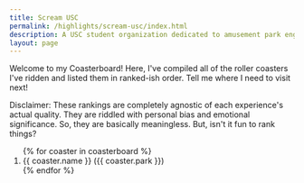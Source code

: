 ```yaml
---
title: Scream USC
permalink: /highlights/scream-usc/index.html
description: A USC student organization dedicated to amusement park engineers and enthusiasts.
layout: page
---
```


Welcome to my Coasterboard! Here, I've compiled all of the roller coasters I've ridden and listed them in ranked-ish order. Tell me where I need to visit next!

Disclaimer: These rankings are completely agnostic of each experience's actual quality. They are riddled with personal bias and emotional significance. So, they are basically meaningless. But, isn't it fun to rank things?

<ol>
  {% for coaster in coasterboard %}
    <li>{{ coaster.name }} ({{ coaster.park }})</li>
  {% endfor %}
</ol>
